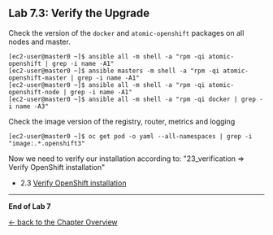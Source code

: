 ## Lab 7.3: Verify the Upgrade

Check the version of the `docker` and `atomic-openshift` packages on all nodes and master.
```
[ec2-user@master0 ~]$ ansible all -m shell -a "rpm -qi atomic-openshift | grep -i name -A1"
[ec2-user@master0 ~]$ ansible masters -m shell -a "rpm -qi atomic-openshift-master | grep -i name -A1"
[ec2-user@master0 ~]$ ansible all -m shell -a "rpm -qi atomic-openshift-node | grep -i name -A1"
[ec2-user@master0 ~]$ ansible all -m shell -a "rpm -qi docker | grep -i name -A3"
```

Check the image version of the registry, router, metrics and logging
```
[ec2-user@master0 ~]$ oc get pod -o yaml --all-namespaces | grep -i "image:.*.openshift3"
```

Now we need to verify our installation according to: "23_verification => Verify OpenShift installation"
- 2.3 [Verify OpenShift installation](23_verification.md)


---

**End of Lab 7**

[← back to the Chapter Overview](70_upgrade.md)
